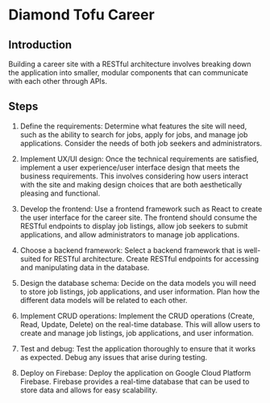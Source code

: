 # Diamond Tofu Career

## Introduction

Building a career site with a RESTful architecture involves breaking down the application into smaller, modular components that can communicate with each other through APIs. 

## Steps
1. Define the requirements: Determine what features the site will need, such as the ability to search for jobs, apply for jobs, and manage job applications. Consider the needs of both job seekers and administrators.    

2. Implement UX/UI design: Once the technical requirements are satisfied, implement a user experience/user interface design that meets the business requirements. This involves considering how users interact with the site and making design choices that are both aesthetically pleasing and functional.    

3. Develop the frontend: Use a frontend framework such as React to create the user interface for the career site. The frontend should consume the RESTful endpoints to display job listings, allow job seekers to submit applications, and allow administrators to manage job applications.    

4. Choose a backend framework: Select a backend framework that is well-suited for RESTful architecture. Create RESTful endpoints for accessing and manipulating data in the database.    

5. Design the database schema: Decide on the data models you will need to store job listings, job applications, and user information. Plan how the different data models will be related to each other.    

6. Implement CRUD operations: Implement the CRUD operations (Create, Read, Update, Delete) on the real-time database. This will allow users to create and manage job listings, job applications, and user information.  

7. Test and debug: Test the application thoroughly to ensure that it works as expected. Debug any issues that arise during testing.    

8. Deploy on Firebase: Deploy the application on Google Cloud Platform Firebase. Firebase provides a real-time database that can be used to store data and allows for easy scalability.    


